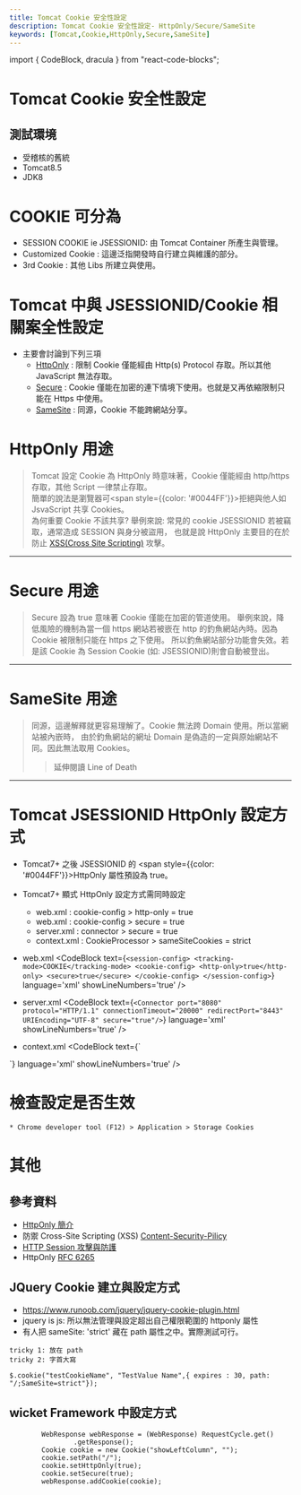 ```yaml
---
title: Tomcat Cookie 安全性設定
description: Tomcat Cookie 安全性設定- HttpOnly/Secure/SameSite
keywords: [Tomcat,Cookie,HttpOnly,Secure,SameSite]
---
```

import { CodeBlock, dracula  } from "react-code-blocks";

# Tomcat Cookie 安全性設定

## 測試環境
* 受稽核的舊統 
* Tomcat8.5
* JDK8

# COOKIE 可分為 
* SESSION COOKIE ie JSESSIONID: 由 Tomcat Container 所產生與管理。
* Customized Cookie : 這邊泛指開發時自行建立與維護的部分。
* 3rd Cookie : 其他 Libs 所建立與使用。

# Tomcat 中與 JSESSIONID/Cookie 相關案全性設定
* 主要會討論到下列三項
    * [HttpOnly](#HttpOnly-id) : 限制 Cookie 僅能經由 Http(s) Protocol 存取。所以其他  JavaScript 無法存取。
    * [Secure](#Secure-id) : Cookie 僅能在加密的連下情境下使用。也就是又再依縮限制只能在 Https 中使用。 
    * [SameSite](#SameSite-id) : 同源，Cookie 不能跨網站分享。

# HttpOnly 用途 <span id="HttpOnly-id"></span>
> Tomcat 設定 Cookie 為 HttpOnly 時意味著，Cookie 僅能經由 http/https 存取，其他 Script 一律禁止存取。<br/>
> 簡單的說法是瀏覽器可<span style={{color: '#0044FF'}}>拒絕與他人如 JsvaScript 共享 Cookies</span>。<br/>
> 為何重要 Cookie 不該共享? 舉例來說: 常見的 cookie JSESSIONID 若被竊取，通常造成 SESSION 與身分被盜用，
> 也就是說 HttpOnly 主要目的在於防止 [XSS(Cross Site Scripting)](https://owasp.org/www-community/attacks/xss/) 攻擊。<br/>

---

# Secure 用途 <span id="Secure-id"></span>
> Secure 設為 true 意味著 Cookie 僅能在加密的管道使用。
> 舉例來說，降低風險的機制為當一個 https 網站若被嵌在 http 的釣魚網站內時。因為 Cookie 被限制只能在 https 之下使用。
> 所以釣魚網站部分功能會失效。若是該 Cookie 為 Session Cookie (如: JSESSIONID)則會自動被登出。


---

# SameSite 用途 <span id="SameSite-id"></span>
> 同源，這邊解釋就更容易理解了。Cookie 無法跨 Domain 使用。所以當網站被內嵌時，
> 由於釣魚網站的網址 Domain 是偽造的一定與原始網站不同。因此無法取用 Cookies。
>> 延伸閱讀 Line of Death


---

# Tomcat JSESSIONID HttpOnly 設定方式
* Tomcat7+ 之後 JSESSIONID 的 <span style={{color: '#0044FF'}}>HttpOnly 屬性預設為 true</span>。
* Tomcat7+ 顯式 HttpOnly 設定方式需同時設定
    * web.xml : cookie-config > http-only = true
    * web.xml : cookie-config > secure = true
    * server.xml : connector > secure = true
    * context.xml : CookieProcessor > sameSiteCookies = strict

* web.xml
<CodeBlock text={`
    <session-config>
         <tracking-mode>COOKIE</tracking-mode>
         <cookie-config>
            <http-only>true</http-only>
            <secure>true</secure>
         </cookie-config>
    </session-config>
    `}
      language='xml'
      showLineNumbers='true'
      /> 

* server.xml
<CodeBlock text={`
        <Connector port="8080" protocol="HTTP/1.1"
               connectionTimeout="20000"
               redirectPort="8443" URIEncoding="UTF-8" secure="true"/>
    `}
      language='xml'
      showLineNumbers='true'
      /> 
      
* context.xml
<CodeBlock text={`
<Context>
    <CookieProcessor className="org.apache.tomcat.util.http.LegacyCookieProcessor" sameSiteCookies="strict" />      
</Context>  
    `}
      language='xml'
      showLineNumbers='true'
      /> 
      
      
# 檢查設定是否生效
    * Chrome developer tool (F12) > Application > Storage Cookies 

# 其他

## 參考資料
* [HttpOnly 簡介](https://blog.51cto.com/u_9597987/3485720)
* 防禦 Cross-Site Scripting (XSS) [Content-Security-Pilicy](https://devco.re/blog/2014/04/08/security-issues-of-http-headers-2-content-security-policy/)
* [HTTP Session 攻擊與防護](https://devco.re/blog/2014/06/03/http-session-protection/)  
* HttpOnly [RFC 6265](https://datatracker.ietf.org/doc/html/rfc6265)

## JQuery Cookie 建立與設定方式
* <https://www.runoob.com/jquery/jquery-cookie-plugin.html> 
* jquery is js: 所以無法管理與設定超出自己權限範圍的 httponly 屬性
* 有人把 sameSite: 'strict' 藏在 path 屬性之中。實際測試可行。

```
tricky 1: 放在 path
tricky 2: 字首大寫

$.cookie("testCookieName", "TestValue Name",{ expires : 30, path: "/;SameSite=strict"});
```

## wicket Framework 中設定方式

```
        WebResponse webResponse = (WebResponse) RequestCycle.get()
                .getResponse();
        Cookie cookie = new Cookie("showLeftColumn", "");
        cookie.setPath("/");
        cookie.setHttpOnly(true);
        cookie.setSecure(true);
        webResponse.addCookie(cookie);
```        